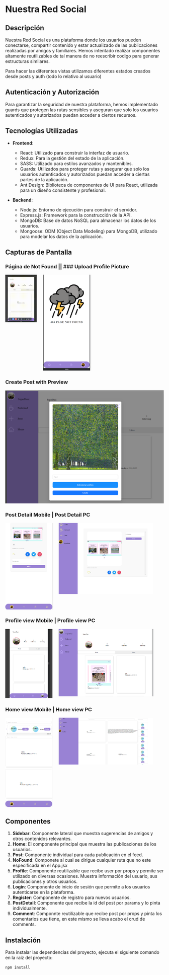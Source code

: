 # Nuestra Red Social

## Descripción

Nuestra Red Social es una plataforma donde los usuarios pueden conectarse, compartir contenido y estar actualizado de las publicaciones realizadas por amigos y familiares.
Hemos intentado realizar componentes altamente reutilizables de tal manera de no reescribir codigo para generar estructuras similares.

Para hacer las diferentes vistas utilizamos diferentes estados creados desde posts y auth (todo lo relativo al usuario)

## Autenticación y Autorización

Para garantizar la seguridad de nuestra plataforma, hemos implementado guards que protegen las rutas sensibles y aseguran que solo los usuarios autenticados y autorizados puedan acceder a ciertos recursos.

## Tecnologías Utilizadas

-   **Frontend**:

    -   React: Utilizado para construir la interfaz de usuario.
    -   Redux: Para la gestión del estado de la aplicación.
    -   SASS: Utilizado para estilos avanzados y mantenibles.
    -   Guards: Utilizados para proteger rutas y asegurar que solo los usuarios autenticados y autorizados puedan acceder a ciertas partes de la aplicación.
    -   Ant Design: Biblioteca de componentes de UI para React, utilizada para un diseño consistente y profesional.

-   **Backend**:
    -   Node.js: Entorno de ejecución para construir el servidor.
    -   Express.js: Framework para la construcción de la API.
    -   MongoDB: Base de datos NoSQL para almacenar los datos de los usuarios.
    -   Mongoose: ODM (Object Data Modeling) para MongoDB, utilizado para modelar los datos de la aplicación.

## Capturas de Pantalla

### Página de Not Found || ### Upload Profile Picture

<div style="display: flex; gap: 20px;">
  <div style="max-width: 100px;">
    <img src="src/assets/screen/SocialCircuit.gif" alt="Upload Profile Picture" style="max-width: 100%;" />
  </div>
  <div style="max-width: 150px;">
    <img src="src/assets/screen/404NotFound.png" alt="Ejemplo NotFound" style="max-width: 100%;" />
  </div>
</div>

### Create Post with Preview

![Create post](src/assets/screen/createPostWithPreview.png)

### Post Detail Mobile | Post Detail PC

<div style="display: flex; gap: 20px;">
  <div style="max-width: 150px;">
    <img src="src/assets/screen/PostDetailMobile.png" alt="Ejemplo Post Detail Mobile" style="max-width: 100%;" />
  </div>
  <div style="max-width: 300px;">
    <img src="src/assets/screen/detailPostsPc.png" alt="Ejemplo Post Detail" style="max-width: 100%;" />
  </div>
</div>

### Profile view Mobile | Profile view PC

<div style="display: flex; gap: 20px;">
  <div style="max-width: 150px;">
    <img src="src/assets/screen/profileMobileView.png" alt="Ejemplo Profile view Mobile" style="max-width: 100%;" />
  </div>
  <div style="max-width: 300px;">
    <img src="src/assets/screen/profilePcView.png" alt="Ejemplo Profile view PC" style="max-width: 100%;" />
  </div>
</div>

### Home view Mobile | Home view PC

<div style="display: flex; gap: 20px;">
  <div style="max-width: 150px;">
    <img src="src/assets/screen/HomeMobile.png" alt="Ejemplo Home view Mobile" style="max-width: 100%;" />
  </div>
  <div style="max-width: 300px;">
    <img src="src/assets/screen/homePc.png" alt="Ejemplo Home view PC" style="max-width: 100%;" />
  </div>
</div>

## Componentes

1. **Sidebar**: Componente lateral que muestra sugerencias de amigos y otros contenidos relevantes.
2. **Home**: El componente principal que muestra las publicaciones de los usuarios.
3. **Post**: Componente individual para cada publicación en el feed.
4. **NoFound**: Componete al cual se dirigue cualquier ruta que no este especificada en el App.jsx
5. **Profile**: Componente reutilizable que recibe user por props y permite ser utilizado en diversas ocasiones. Muestra información del usuario, sus publicaciones y otros usuarios.
6. **Login**: Componente de inicio de sesión que permite a los usuarios autenticarse en la plataforma.
7. **Register**: Componente de registro para nuevos usuarios.
8. **PostDetail**: Componente que recibe la id del post por params y lo pinta individualmente.
9. **Comment**: Componnte reutilizable que recibe post por props y pinta los comentarios que tiene, en este mismo se lleva acabo el crud de comments.

## Instalación

Para instalar las dependencias del proyecto, ejecuta el siguiente comando en la raíz del proyecto:

```bash
npm install
```
